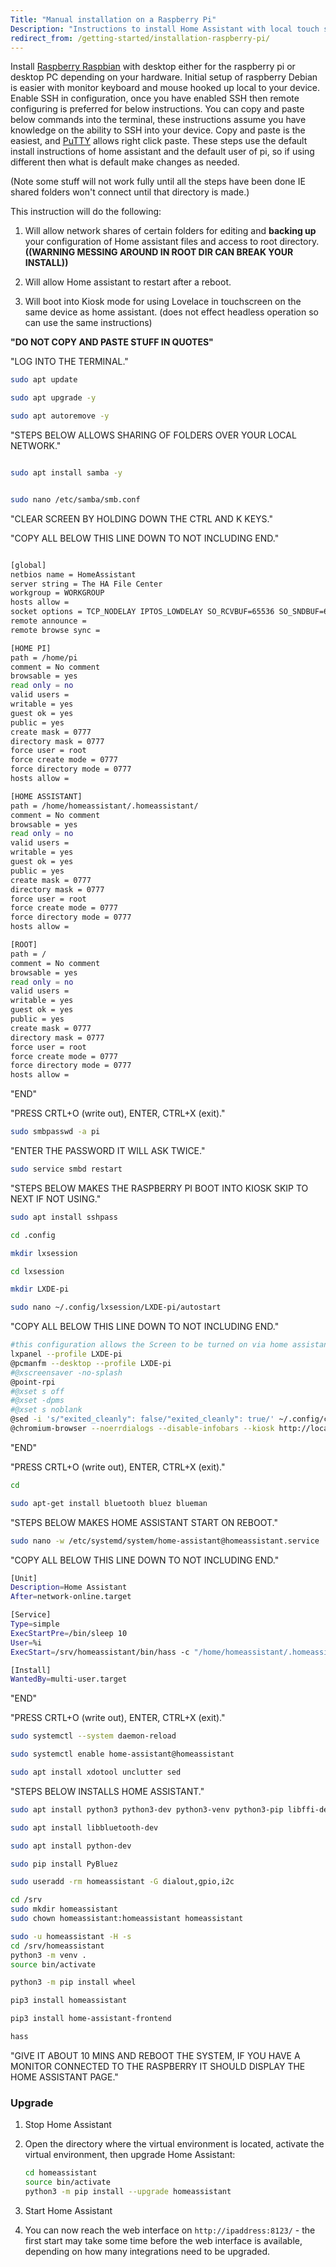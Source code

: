 ```yaml
---
Title: "Manual installation on a Raspberry Pi"
Description: "Instructions to install Home Assistant with local touch screen support on a Raspberry Pi running Raspbian."
redirect_from: /getting-started/installation-raspberry-pi/
---
```

Install [Raspberry Raspbian](https://www.raspberrypi.org/downloads/) with desktop either for the raspberry pi or desktop PC depending on your hardware.
Initial setup of raspberry Debian is easier with monitor keyboard and mouse hooked up local to your device.
Enable SSH in configuration, once you have enabled SSH then remote configuring is preferred for below instructions. 
You can copy and paste below commands into the terminal, these instructions assume you have knowledge on the ability to SSH into your device.
Copy and paste is the easiest, and [PuTTY](https://www.chiark.greenend.org.uk/~sgtatham/putty/latest.html) allows right click paste.
These steps use the default install instructions of home assistant and the default user of pi, so if using different then what is default make changes as needed.

(Note some stuff will not work fully until all the steps have been done IE shared folders won't connect until that directory is made.)  

This instruction will do the following:

1. Will allow network shares of certain folders for editing and **backing up** your configuration of Home assistant files and access to root directory.
 **((WARNING MESSING AROUND IN ROOT DIR CAN BREAK YOUR INSTALL))**

2. Will allow Home assistant to restart after a reboot.

3. Will boot into Kiosk mode for using Lovelace in touchscreen on the same device as home assistant. 
(does not effect headless operation so can use the same instructions)

**"DO NOT COPY AND PASTE STUFF IN QUOTES"**

"LOG INTO THE TERMINAL."

</div>


```bash
sudo apt update

sudo apt upgrade -y

sudo apt autoremove -y

```

"STEPS BELOW ALLOWS SHARING OF FOLDERS OVER YOUR LOCAL NETWORK."

```bash

sudo apt install samba -y

```
```bash

sudo nano /etc/samba/smb.conf

```
"CLEAR SCREEN BY HOLDING DOWN THE CTRL AND K KEYS."

"COPY ALL BELOW THIS LINE DOWN TO NOT INCLUDING END."

```bash

[global]
netbios name = HomeAssistant
server string = The HA File Center
workgroup = WORKGROUP
hosts allow =
socket options = TCP_NODELAY IPTOS_LOWDELAY SO_RCVBUF=65536 SO_SNDBUF=65536
remote announce =
remote browse sync =

[HOME PI]
path = /home/pi
comment = No comment
browsable = yes
read only = no
valid users =
writable = yes
guest ok = yes
public = yes
create mask = 0777
directory mask = 0777
force user = root
force create mode = 0777
force directory mode = 0777
hosts allow =

[HOME ASSISTANT]
path = /home/homeassistant/.homeassistant/
comment = No comment
browsable = yes
read only = no
valid users =
writable = yes
guest ok = yes
public = yes
create mask = 0777
directory mask = 0777
force user = root
force create mode = 0777
force directory mode = 0777
hosts allow =

[ROOT]
path = /
comment = No comment
browsable = yes
read only = no
valid users =
writable = yes
guest ok = yes
public = yes
create mask = 0777
directory mask = 0777
force user = root
force create mode = 0777
force directory mode = 0777
hosts allow =
```

"END"

"PRESS CRTL+O (write out), ENTER, CTRL+X (exit)."

```bash
sudo smbpasswd -a pi

```
"ENTER THE PASSWORD IT WILL ASK TWICE."
```bash
sudo service smbd restart

```
"STEPS BELOW MAKES THE RASPBERRY PI BOOT INTO KIOSK SKIP TO NEXT IF NOT USING."
```bash
sudo apt install sshpass

```
```bash
cd .config

mkdir lxsession

cd lxsession

mkdir LXDE-pi

sudo nano ~/.config/lxsession/LXDE-pi/autostart

```
"COPY ALL BELOW THIS LINE DOWN TO NOT INCLUDING END."

```bash
#this configuration allows the Screen to be turned on via home assistant switch 
lxpanel --profile LXDE-pi
@pcmanfm --desktop --profile LXDE-pi
#@xscreensaver -no-splash
@point-rpi
#@xset s off
#@xset -dpms
#@xset s noblank
@sed -i 's/"exited_cleanly": false/"exited_cleanly": true/' ~/.config/chromium-browser/Default/Preferences
@chromium-browser --noerrdialogs --disable-infobars --kiosk http://localhost:8123
```

"END"

"PRESS CRTL+O (write out), ENTER, CTRL+X (exit)."
```bash
cd

sudo apt-get install bluetooth bluez blueman

```
"STEPS BELOW MAKES HOME ASSISTANT START ON REBOOT."
```bash
sudo nano -w /etc/systemd/system/home-assistant@homeassistant.service

```
"COPY ALL BELOW THIS LINE DOWN TO NOT INCLUDING END."
```bash
[Unit]
Description=Home Assistant
After=network-online.target

[Service]
Type=simple
ExecStartPre=/bin/sleep 10
User=%i
ExecStart=/srv/homeassistant/bin/hass -c "/home/homeassistant/.homeassistant"

[Install]
WantedBy=multi-user.target
```

"END"

"PRESS CRTL+O (write out), ENTER, CTRL+X (exit)."
```bash
sudo systemctl --system daemon-reload

sudo systemctl enable home-assistant@homeassistant

```
```bash
sudo apt install xdotool unclutter sed

```
"STEPS BELOW INSTALLS HOME ASSISTANT."
```bash
sudo apt install python3 python3-dev python3-venv python3-pip libffi-dev libssl-dev -y

```
```bash
sudo apt install libbluetooth-dev

```
```bash
sudo apt install python-dev

sudo pip install PyBluez

```
```bash
sudo useradd -rm homeassistant -G dialout,gpio,i2c

cd /srv
sudo mkdir homeassistant
sudo chown homeassistant:homeassistant homeassistant

sudo -u homeassistant -H -s
cd /srv/homeassistant
python3 -m venv .
source bin/activate

python3 -m pip install wheel

pip3 install homeassistant

pip3 install home-assistant-frontend

hass

```
</div>
"GIVE IT ABOUT 10 MINS AND REBOOT THE SYSTEM, IF YOU HAVE A MONITOR CONNECTED TO THE RASPBERRY IT SHOULD DISPLAY THE HOME ASSISTANT PAGE."

### Upgrade

 1. Stop Home Assistant

 2. Open the directory where the virtual environment is located, activate the virtual environment, then upgrade Home Assistant:
    ```bash
    cd homeassistant
    source bin/activate
    python3 -m pip install --upgrade homeassistant
    ```
 3. Start Home Assistant
 4. You can now reach the web interface on `http://ipaddress:8123/` - the first start may take some time before the web interface is available, depending on how many integrations need to be upgraded.
